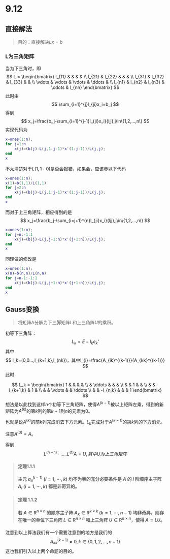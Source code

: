 # 9.12

## 直接解法

> 目的：直接解决$Lx=b$

### L为三角矩阵

当为下三角时，即
$$
L = \begin{bmatrix} l_{11} & & & & \\ l_{21} & l_{22} & & & \\ l_{31} & l_{32} & l_{33} & & \\ \vdots & \vdots & \vdots & \ddots & \\ l_{n1} & l_{n2} & l_{n3} & \cdots & l_{nn} \end{bmatrix}
$$
此时由
$$
\sum_{i=1}^{j}l_{ji}x_i=b_j
$$
得到
$$
x_j=\frac{b_j-\sum_{i=1}^{j-1}l_{ji}x_i}{ljj},j\in\{1,2,...,n\}
$$
实现代码为

```matlab
x=ones(1:n);
for j=1:n
    x(j)=(b(j)-L(j,1:j-1)*x'(1:j-1))/L(j,j);
end
x
```

不太清楚对于$L(1,1:0)$是否会报错，如果会，应该参以下代码

```matlab
x=ones(1:n);
x(1)=b(1,1)/L(1,1)
for j=2:n
    x(j)=(b(j)-L(j,1:j-1)*x'(1:j-1))/L(j,j);
end
x
```

而对于上三角矩阵，相应得到的是
$$
x_j=\frac{b_j-\sum_{i=j+1}^{n}l_{ji}x_i}{ljj},j\in\{1,2,...,n\}
$$

```matlab
x=ones(1:n);
for j=n:-1:1
    x(j)=(b(j)-L(j,j+1:n)*x'(j+1:n))/L(j,j);
end
x
```

同理做的修改是

```matlab
x=ones(1:n);
x(n)=b(n,n)/L(n,n)
for j=n-1:-1:1
    x(j)=(b(j)-L(j,j+1:n)*x'(j+1:n))/L(j,j);
end
x
```



## Gauss变换

> 将矩阵A分解为下三脚矩阵$L$和上三角阵$U$的乘积。

初等下三角阵：
$$
L_k=E-l_k e_{k}’
$$
其中
$$
l_k=(0,0...,l_{k+1,k},l_{nk})，其中l_{i}=\frac{A_{ik}^{(k-1)}}{A_{kk}^{(k-1)}}
$$
此时

$$
L_k = \begin{bmatrix} 1 & & & & \\ & \ddots & & & \\ & & 1 & & \\ & & -l_{k+1,k} & 1 & \\ & & \vdots & & \ddots \\ & & -l_{n,k} & & & 1 \end{bmatrix}
$$
想法是以此找到这样$n$个初等下三角矩阵，使得$A^{(k-1)}$被以上矩阵左乘，得到的新矩阵为$A^{(k)}$的第$k$列的第$k+1$到$n$的元素为$0$。

也就是说$A^{(k)}$的前$k$列完成消去下方元素。$L_{k}$完成对于$A^{(k-1)}$的第$k$列的下方消元。

注意$A^{(0)}=A$。

得到
$$
L^{(n-1)}\cdot.....L^{(1)}A=U,其中U为上三角矩阵
$$

> #### 定理1.1.1　
>
> 
>
> #### 主元 $a_{ii}^{(i-1)}$ $(i = 1, \cdots, k)$ 均不为零的充分必要条件是 $A$ 的 $i$ 阶顺序主子阵 $A_i$ $(i = 1, \cdots, k)$ 都是非奇异的。

> #### 定理 1.1.2　
>
> 
>
> #### 若 $A \in \mathbf{R}^{n \times n}$ 的顺序主子阵 $A_k \in \mathbf{R}^{k \times k}$ $(k = 1, \cdots, n - 1)$ 均非奇异，则存在唯一的单位下三角阵 $L \in \mathbf{R}^{n \times n}$ 和上三角阵 $U \in \mathbf{R}^{n \times n}$，使得 $A = LU$。

注意到以上算法我们有一个需要注意到的地方是我们的
$$
A_{kk}^{(k-1)}\neq 0,k\in\{0,1,2,...,n-1\}
$$
这也我们引入以上两个命题的目的。